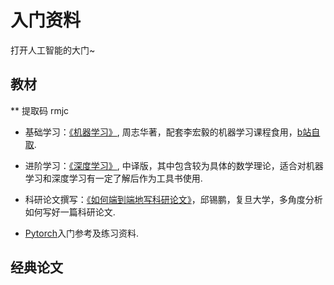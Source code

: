 # 入门资料

打开人工智能的大门~

## 教材

** 提取码 rmjc

* 基础学习：[《机器学习》](https://pan.baidu.com/s/1MGhz4DD3e5Gz7Ngw-EZQfg?pwd=rmjc), 周志华著，配套李宏毅的机器学习课程食用，[b站自取](https://www.bilibili.com/video/BV1Wv411h7kN?p=1&vd_source=7dffeea6a15becf80b2b8494e3e4bc3a).

* 进阶学习：[《深度学习》](https://pan.baidu.com/s/1d3ruybtpfkco7pwbuALLVw?pwd=rmjc), 中译版，其中包含较为具体的数学理论，适合对机器学习和深度学习有一定了解后作为工具书使用.

* 科研论文撰写：[《如何端到端地写科研论文》](https://xpqiu.github.io/slides/20181019-PaperWriting.pdf)，邱锡鹏，复旦大学，多角度分析如何写好一篇科研论文.

* [Pytorch](https://pan.baidu.com/s/1UthQRfswEjZCPWhgdXQeog)入门参考及练习资料.


## 经典论文


